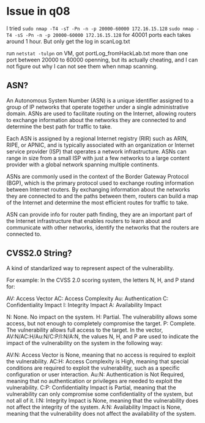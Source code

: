 # Issue in q08
I tried 
```sudo nmap -T4 -sT -Pn -n -p 20000-60000 172.16.15.128```
```sudo nmap -T4 -sS -Pn -n -p 20000-60000 172.16.15.128```
for 40001 ports each takes around 1 hour.
But only get the log in scanLog.txt

run ```netstat -tulpn``` on VM, got portLog_fromHackLab.txt
more than one port between 20000 to 60000 openning, but its actually cheating, and I can not figure out why I can not see them when nmap scanning.

## ASN?
An Autonomous System Number (ASN) is a unique identifier assigned to a group of IP networks that operate together under a single administrative domain. ASNs are used to facilitate routing on the Internet, allowing routers to exchange information about the networks they are connected to and determine the best path for traffic to take.

Each ASN is assigned by a regional Internet registry (RIR) such as ARIN, RIPE, or APNIC, and is typically associated with an organization or Internet service provider (ISP) that operates a network infrastructure. ASNs can range in size from a small ISP with just a few networks to a large content provider with a global network spanning multiple continents.

ASNs are commonly used in the context of the Border Gateway Protocol (BGP), which is the primary protocol used to exchange routing information between Internet routers. By exchanging information about the networks they are connected to and the paths between them, routers can build a map of the Internet and determine the most efficient routes for traffic to take.

ASN can provide info for router path finding, they are an important part of the Internet infrastructure that enables routers to learn about and communicate with other networks, identify the networks that the routers are connected to.

## CVSS2.0 String?
A kind of standarlized way to represent aspect of the vulnerability.

For example:
In the CVSS 2.0 scoring system, the letters N, H, and P stand for:

AV: Access Vector 
AC: Access Complexity
Au: Authentication
C: Confidentiality Impact
I: Integrity Impact
A: Availability Impact

N: None. No impact on the system.
H: Partial. The vulnerability allows some access, but not enough to completely compromise the target.
P: Complete. The vulnerability allows full access to the target.
In the vector, AV:N/AC:H/Au:N/C:P/I:N/A:N, the values N, H, and P are used to indicate the impact of the vulnerability on the system in the following way:

AV:N: Access Vector is None, meaning that no access is required to exploit the vulnerability.
AC:H: Access Complexity is High, meaning that special conditions are required to exploit the vulnerability, such as a specific configuration or user interaction.
Au:N: Authentication is Not Required, meaning that no authentication or privileges are needed to exploit the vulnerability.
C:P: Confidentiality Impact is Partial, meaning that the vulnerability can only compromise some confidentiality of the system, but not all of it.
I:N: Integrity Impact is None, meaning that the vulnerability does not affect the integrity of the system.
A:N: Availability Impact is None, meaning that the vulnerability does not affect the availability of the system.